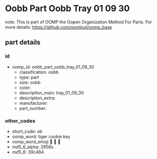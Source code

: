 # Oobb Part Oobb Tray 01 09 30  

note: This is part of OOMP the Oopen Organization Method For Parts. For more details: https://github.com/oomlout/oomp_base

##  part details





### id
* oomp_id: oobb_part_oobb_tray_01_09_30
  * classification: oobb
  * type: part
  * size: oobb
  * color: 
  * description_main: tray_01_09_30
  * description_extra: 
  * manufacturer: 
  * part_number: 

### other_codes
* short_code: ob
* oomp_word: tiger cookie key
* oomp_word_emoji :tiger: :cookie: :key:
* md5_6_alpha: 2956s
* md5_6: 39c484